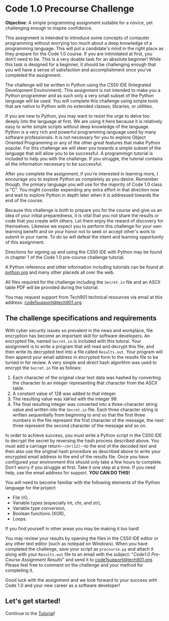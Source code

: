 # Code 1.0 Precourse Challenge

**Objective**: A simple programming assignment suitable for a novice, yet
challenging enough to inspire confidence.

This assignment is intended to introduce some concepts of computer programming
without worrying too much about a deep knowledge of a programming language.
This will put a candidate's mind in the right place as they prepare for the
Code 1.0 course. If you are intimidated at first, you don’t need to be. This
is a very doable task for an absolute beginner! While this task is designed for
a beginner, it should be challenging enough that you will have a sense of
satisfaction and accomplishment once you've completed the assignment.

The challenge will be written in Python using the CS50 IDE (Integrated
Development Environment). This assignment is not intended to make you a Python
programmer and as such only a very small subset of the Python language will be
used. You will complete this challenge using simple tools that are native to
Python with no extended classes, libraries, or utilities.

If you are new to Python, you may want to resist the urge to delve too deeply
into the language at first. We are using it here because it is relatively easy
to write simple scripts without deep knowledge of the language. Python is a
very rich and powerful programming language used by many software professionals.
It is not necessary for you to explore Object Oriented Programming or any of
the other great features that make Python popular. For this challenge we will
steer you towards a simple subset of the language that will allow you to be
successful. A programmign tutorial is included to help you with the challenge.
If you struggle, the tutorial contains all the information necessary to be
successful.

After you complete the assignment, if you're interested in learning more, I
encourage you to explore Python as completely as you desire.  Remember though,
the primary language you will use for the majority of Code 1.0 class is "C".
You might consider expending any extra effort in that direction now and wait to
explore Python in depth later when it is addressed towards the end of the course.

Because this challenge is both to prepare you for the course and give us an idea
of your initial preparedness, it is vital that you not share the results or code
that you create with others. Let them enjoy the reward of discovery for themselves.
Likewise we expect you to perform this challenge for your own learning benefit
and on your honor not to seek or accept other's work to submit in your name.
To do so will defeat the intent and learning opportunity of this assignment.

Directions for signing up and using the CS50 IDE with Python may be found in
chapter 1 of the Code 1.0 pre-course challenge tutorial.

A Python reference and other information including tutorials can be found at
[python.org](http://www.python.org) and many other placeds all over the web.

All files required for the challenge including the `Secret.in` file and an ASCII
table PDF will be provided during the tutorial.

You may request support from Tech901 technical resources via email at this address:
[code1support@tech901.org](mailto:code1support@tech901.org).


## The challenge specifications and requirements

With cyber security issues so prevalent in the news and workplace, file
encryption has become an important skill for software developers. An encrypted
file, named `Secret.in` is included with this tutorai. Your assignment is to
write a program that will read and decrypt this file, and then write its
decrypted text into a file called `Results.out`. Your program will then append
your email address in encrypted form to the results file to be turned in for
review. A very simple and direct hash algorithm was used to encrypt the
`Secret.in` file as follows:

1. Each character of the original clear text data was hashed by converting the
   character to an integer representing that character from the ASCII table.
2. A constant value of 128 was added to that integer.
3. The resulting value was `XOR`’ed with the integer 99.
4. The final resulting integer was converted into a three-character string value
   and written into the `Secret.in` file. Each three character string is written
   sequentially from beginning to end so that the first three numbers in the file
   represent the first character of the message, the next three represent the
   second character of the message and so on.

In order to achieve success, you must write a Python script in the CS50 IDE
to decrypt the secret by reversing the hash process described above. You must
add a carriage return--`chr(12)`--to the end of the decoded text and then also
use the original hash procedure as described above to write your encrypted email
address to the end of the results file.  Once you have configured your
environment this should only take a few hours to complete.  Don’t worry if you
struggle at first.  Take it one step at a time.  If you need help, use the email
address for support. **YOU CAN DO THIS!**

You will need to become familiar with the following elements of the Python
language for the project:

- File I/O,
- Variable types (especially int, chr, and str),
- Variable type conversion,
- Boolean functions (XOR),
- Loops.

If you find yourself in other areas you may be making it too hard!

You may review your results by opening the files in the CS50 IDE editor or any
other text editor (such as notepad on Windows). When you have completed the
challenge, save your script as `precourse.py` and attach it along with your
`Results.out` file to an email with the subject: "*Code1.0 Pre-Course Assignment
Results*" and send it to [code1support@tech901.org](mailto:code1support@tech901.org).
Please feel free to comment on the challenge and your method for completing it.

Good luck with the assignment and we look forward to your success with Code 1.0
and your new career as a software developer!


## Let's get started!

Continue to the [Tutorial](tutorial/tutorial.md)!
